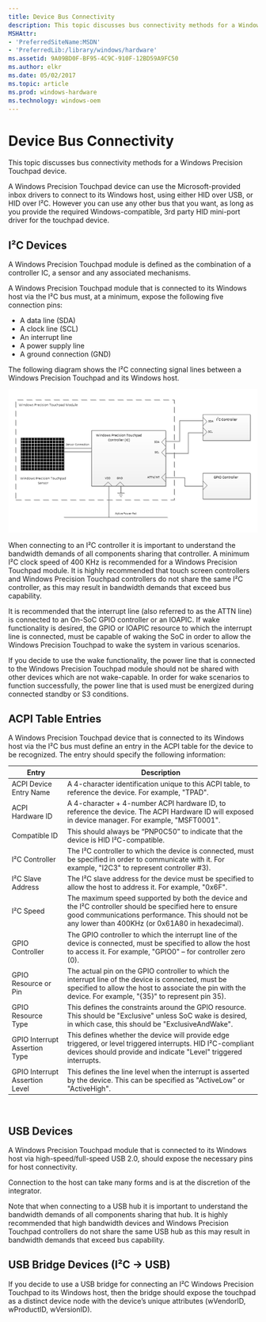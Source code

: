 ```yaml
---
title: Device Bus Connectivity
description: This topic discusses bus connectivity methods for a Windows Precision Touchpad device.
MSHAttr:
- 'PreferredSiteName:MSDN'
- 'PreferredLib:/library/windows/hardware'
ms.assetid: 9A09BD0F-BF95-4C9C-910F-12BD59A9FC50
ms.author: elkr
ms.date: 05/02/2017
ms.topic: article
ms.prod: windows-hardware
ms.technology: windows-oem
---
```


# Device Bus Connectivity


This topic discusses bus connectivity methods for a Windows Precision Touchpad device.

A Windows Precision Touchpad device can use the Microsoft-provided inbox drivers to connect to its Windows host, using either HID over USB, or HID over I²C. However you can use any other bus that you want, as long as you provide the required Windows-compatible, 3rd party HID mini-port driver for the touchpad device.

## <a href="" id="i2c-devices"></a>I²C Devices


A Windows Precision Touchpad module is defined as the combination of a controller IC, a sensor and any associated mechanisms.

A Windows Precision Touchpad module that is connected to its Windows host via the I²C bus must, at a minimum, expose the following five connection pins:

-   A data line (SDA)
-   A clock line (SCL)
-   An interrupt line
-   A power supply line
-   A ground connection (GND)

The following diagram shows the I²C connecting signal lines between a Windows Precision Touchpad and its Windows host.

![diagram showing the i2c connecting signal lines between a windows precision touchpad and its windows host.](../images/precision-img-i2cconn.png)

When connecting to an I²C controller it is important to understand the bandwidth demands of all components sharing that controller. A minimum I²C clock speed of 400 KHz is recommended for a Windows Precision Touchpad module. It is highly recommended that touch screen controllers and Windows Precision Touchpad controllers do not share the same I²C controller, as this may result in bandwidth demands that exceed bus capability.

It is recommended that the interrupt line (also referred to as the ATTN line) is connected to an On-SoC GPIO controller or an IOAPIC. If wake functionality is desired, the GPIO or IOAPIC resource to which the interrupt line is connected, must be capable of waking the SoC in order to allow the Windows Precision Touchpad to wake the system in various scenarios.

If you decide to use the wake functionality, the power line that is connected to the Windows Precision Touchpad module should not be shared with other devices which are not wake-capable. In order for wake scenarios to function successfully, the power line that is used must be energized during connected standby or S3 conditions.

## ACPI Table Entries


A Windows Precision Touchpad device that is connected to its Windows host via the I²C bus must define an entry in the ACPI table for the device to be recognized. The entry should specify the following information:

| Entry                          | Description                                                                                                                                                                                                       |
|--------------------------------|-------------------------------------------------------------------------------------------------------------------------------------------------------------------------------------------------------------------|
| ACPI Device Entry Name         | A 4-character identification unique to this ACPI table, to reference the device. For example, "TPAD".                                                                                                             |
| ACPI Hardware ID               | A 4-character + 4-number ACPI hardware ID, to reference the device. The ACPI Hardware ID will exposed in device manager. For example, "MSFT0001".                                                                 |
| Compatible ID                  | This should always be “PNP0C50” to indicate that the device is HID I²C-compatible.                                                                                                                                |
| I²C Controller                 | The I²C controller to which the device is connected, must be specified in order to communicate with it. For example, "I2C3" to represent controller \#3).                                                         |
| I²C Slave Address              | The I²C slave address for the device must be specified to allow the host to address it. For example, "0x6F".                                                                                                      |
| I²C Speed                      | The maximum speed supported by both the device and the I²C controller should be specified here to ensure good communications performance. This should not be any lower than 400KHz (or 0x61A80 in hexadecimal).   |
| GPIO Controller                | The GPIO controller to which the interrupt line of the device is connected, must be specified to allow the host to access it. For example, "GPIO0" – for controller zero (0).                                     |
| GPIO Resource or Pin           | The actual pin on the GPIO controller to which the interrupt line of the device is connected, must be specified to allow the host to associate the pin with the device. For example, "{35}" to represent pin 35). |
| GPIO Resource Type             | This defines the constraints around the GPIO resource. This should be "Exclusive" unless SoC wake is desired, in which case, this should be "ExclusiveAndWake".                                                   |
| GPIO Interrupt Assertion Type  | This defines whether the device will provide edge triggered, or level triggered interrupts. HID I²C-compliant devices should provide and indicate "Level" triggered interrupts.                                   |
| GPIO Interrupt Assertion Level | This defines the line level when the interrupt is asserted by the device. This can be specified as "ActiveLow" or "ActiveHigh".                                                                                   |

 

## USB Devices


A Windows Precision Touchpad module that is connected to its Windows host via high-speed/full-speed USB 2.0, should expose the necessary pins for host connectivity.

Connection to the host can take many forms and is at the discretion of the integrator.

Note that when connecting to a USB hub it is important to understand the bandwidth demands of all components sharing that hub. It is highly recommended that high bandwidth devices and Windows Precision Touchpad controllers do not share the same USB hub as this may result in bandwidth demands that exceed bus capability.

## <a href="" id="usb-bridge-devices--i2c----usb-"></a>USB Bridge Devices (I²C -&gt; USB)


If you decide to use a USB bridge for connecting an I²C Windows Precision Touchpad to its Windows host, then the bridge should expose the touchpad as a distinct device node with the device’s unique attributes (wVendorID, wProductID, wVersionID).

 

 






